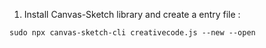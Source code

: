 1.	Install Canvas-Sketch library and create a entry file :
```
sudo npx canvas-sketch-cli creativecode.js --new --open

```
